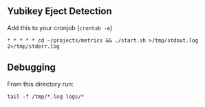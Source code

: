 ## Yubikey Eject Detection


Add this to your cronjob (`crontab -e`)

```
* * * * * cd ~/projects/metrics && ./start.sh >/tmp/stdout.log 2>/tmp/stderr.log
```


## Debugging

From this directory run:

```
tail -f /tmp/*.log logs/*
```
